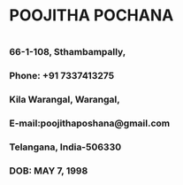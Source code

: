 <h1>POOJITHA POCHANA<h1>
<h3> 66-1-108, Sthambampally,<h3>	Phone: +91 7337413275
<h3>Kila Warangal, Warangal,<h3>	E-mail:poojithaposhana@gmail.com
<h3>Telangana, India-506330<h3>	DOB: MAY 7, 1998


